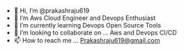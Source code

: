 - 👋 Hi, I’m @prakashraju619
- 👀 I’m Aws Cloud Engineer and Devops Enthusiast
- 🌱 I’m currently learning  Devops Open Source Tools
- 💞️ I’m looking to collaborate on ... Aws and Devops CI/CD
- 📫 How to reach me ... Prakashraju619@gmail.com

<!---
prakashraju619/prakashraju619 is a ✨ special ✨ repository because its `README.md` (this file) appears on your GitHub profile.
You can click the Preview link to take a look at your changes.
--->
